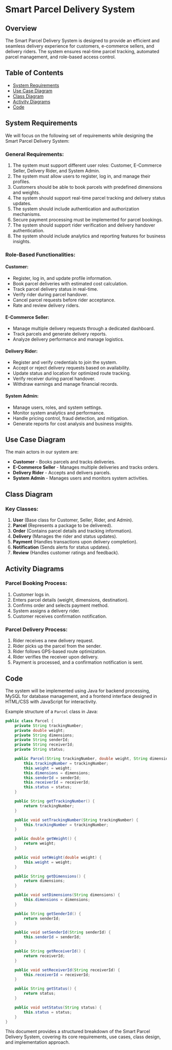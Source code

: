 # Smart Parcel Delivery System

## Overview
The Smart Parcel Delivery System is designed to provide an efficient and seamless delivery experience for customers, e-commerce sellers, and delivery riders. The system ensures real-time parcel tracking, automated parcel management, and role-based access control.

## Table of Contents
- [System Requirements](#system-requirements)
- [Use Case Diagram](#use-case-diagram)
- [Class Diagram](#class-diagram)
- [Activity Diagrams](#activity-diagrams)
- [Code](#code)

## System Requirements
We will focus on the following set of requirements while designing the Smart Parcel Delivery System:

### General Requirements:
1. The system must support different user roles: Customer, E-Commerce Seller, Delivery Rider, and System Admin.
2. The system must allow users to register, log in, and manage their profiles.
3. Customers should be able to book parcels with predefined dimensions and weights.
4. The system should support real-time parcel tracking and delivery status updates.
5. The system should include authentication and authorization mechanisms.
6. Secure payment processing must be implemented for parcel bookings.
7. The system should support rider verification and delivery handover authentication.
8. The system should include analytics and reporting features for business insights.

### Role-Based Functionalities:
#### Customer:
- Register, log in, and update profile information.
- Book parcel deliveries with estimated cost calculation.
- Track parcel delivery status in real-time.
- Verify rider during parcel handover.
- Cancel parcel requests before rider acceptance.
- Rate and review delivery riders.

#### E-Commerce Seller:
- Manage multiple delivery requests through a dedicated dashboard.
- Track parcels and generate delivery reports.
- Analyze delivery performance and manage logistics.

#### Delivery Rider:
- Register and verify credentials to join the system.
- Accept or reject delivery requests based on availability.
- Update status and location for optimized route tracking.
- Verify receiver during parcel handover.
- Withdraw earnings and manage financial records.

#### System Admin:
- Manage users, roles, and system settings.
- Monitor system analytics and performance.
- Handle pricing control, fraud detection, and mitigation.
- Generate reports for cost analysis and business insights.

## Use Case Diagram
The main actors in our system are:
- **Customer** - Books parcels and tracks deliveries.
- **E-Commerce Seller** - Manages multiple deliveries and tracks orders.
- **Delivery Rider** - Accepts and delivers parcels.
- **System Admin** - Manages users and monitors system activities.

## Class Diagram
### Key Classes:
1. **User** (Base class for Customer, Seller, Rider, and Admin).
2. **Parcel** (Represents a package to be delivered).
3. **Order** (Contains parcel details and tracking information).
4. **Delivery** (Manages the rider and status updates).
5. **Payment** (Handles transactions upon delivery completion).
6. **Notification** (Sends alerts for status updates).
7. **Review** (Handles customer ratings and feedback).

## Activity Diagrams
### Parcel Booking Process:
1. Customer logs in.
2. Enters parcel details (weight, dimensions, destination).
3. Confirms order and selects payment method.
4. System assigns a delivery rider.
5. Customer receives confirmation notification.

### Parcel Delivery Process:
1. Rider receives a new delivery request.
2. Rider picks up the parcel from the sender.
3. Rider follows GPS-based route optimization.
4. Rider verifies the receiver upon delivery.
5. Payment is processed, and a confirmation notification is sent.

## Code
The system will be implemented using Java for backend processing, MySQL for database management, and a frontend interface designed in HTML/CSS with JavaScript for interactivity.

Example structure of a `Parcel` class in Java:
```java
public class Parcel {
    private String trackingNumber;
    private double weight;
    private String dimensions;
    private String senderId;
    private String receiverId;
    private String status;

    public Parcel(String trackingNumber, double weight, String dimensions, String senderId, String receiverId, String status) {
        this.trackingNumber = trackingNumber;
        this.weight = weight;
        this.dimensions = dimensions;
        this.senderId = senderId;
        this.receiverId = receiverId;
        this.status = status;
    }

    public String getTrackingNumber() {
        return trackingNumber;
    }

    public void setTrackingNumber(String trackingNumber) {
        this.trackingNumber = trackingNumber;
    }

    public double getWeight() {
        return weight;
    }

    public void setWeight(double weight) {
        this.weight = weight;
    }

    public String getDimensions() {
        return dimensions;
    }

    public void setDimensions(String dimensions) {
        this.dimensions = dimensions;
    }

    public String getSenderId() {
        return senderId;
    }

    public void setSenderId(String senderId) {
        this.senderId = senderId;
    }

    public String getReceiverId() {
        return receiverId;
    }

    public void setReceiverId(String receiverId) {
        this.receiverId = receiverId;
    }

    public String getStatus() {
        return status;
    }

    public void setStatus(String status) {
        this.status = status;
    }
}
```

This document provides a structured breakdown of the Smart Parcel Delivery System, covering its core requirements, use cases, class design, and implementation approach.

